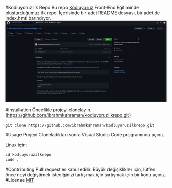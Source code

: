 #Kodluyoruz Ilk Repo
Bu repo [Kodluyoruz](kodluyoruz.org) Front-End Eğitiminde oluşturduğumuz ilk repo. İçerisinde bir adet README dosyası, bir adet de index.hmtl barındıyor.
![ilkrepopicture](https://raw.githubusercontent.com/ibrahmkahraman/kodluyoruzilkrepo/main/figures/ilkproje.png)

#Installation
Öncelikle projeyi clonelayın. (https://github.com/ibrahmkahraman/kodluyoruzilkrepo.git)
```
git clone https://github.com/ibrahmkahraman/kodluyoruzilkrepo.git
```
#Usage
Projeyi Cloneladıktan sonra Visual Studio Code programında açınız.

Linux için:
```
cd kodluyoruzilkrepo
code .
```
#Contributing
Pull requestler kabul edilir. Büyük değişiklikler için, lütfen önce neyi değiştimek istediğinizi tartışmak için tartışmak için bir konu açınız.
#License
[MIT](https://choosealicense.com/licenses/mit/)